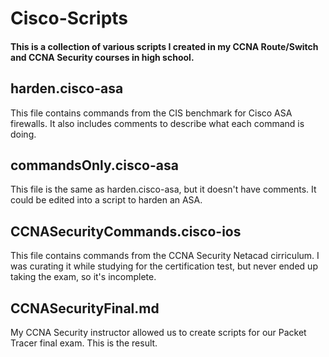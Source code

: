 # Cisco-Scripts

#### This is a collection of various scripts I created in my CCNA Route/Switch and CCNA Security courses in high school.

## harden.cisco-asa
This file contains commands from the CIS benchmark for Cisco ASA firewalls. It also includes comments to describe what each command is doing.



## commandsOnly.cisco-asa
This file is the same as harden.cisco-asa, but it doesn't have comments. It could be edited into a script to harden an ASA.



## CCNASecurityCommands.cisco-ios
This file contains commands from the CCNA Security Netacad cirriculum. I was curating it while studying for the certification test, but never ended up taking the exam, so it's incomplete.



## CCNASecurityFinal.md
My CCNA Security instructor allowed us to create scripts for our Packet Tracer final exam. This is the result.
